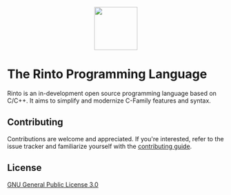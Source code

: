 <p align="center">
    <img width="100" height="100" src="./assets/doc/logo.png">
</p>

# The Rinto Programming Language
Rinto is an in-development open source programming language based on C/C++. It aims to simplify and modernize C-Family features and syntax.

## Contributing
Contributions are welcome and appreciated. If you're interested, refer to the issue tracker and familiarize yourself with the [contributing guide](CONTRIBUTING.md).

## License
[GNU General Public License 3.0]()
